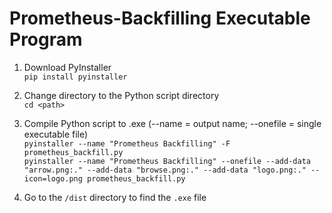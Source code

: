 # Prometheus-Backfilling Executable Program

1. Download PyInstaller\
```pip install pyinstaller```

2. Change directory to the Python script directory\
```cd <path>```

3. Compile Python script to .exe (--name = output name; --onefile = single executable file)\
```pyinstaller --name "Prometheus Backfilling" -F prometheus_backfill.py```\
```pyinstaller --name "Prometheus Backfilling" --onefile --add-data "arrow.png:." --add-data "browse.png:." --add-data "logo.png:." --icon=logo.png prometheus_backfill.py```

5. Go to the ```/dist``` directory to find the ```.exe``` file 
